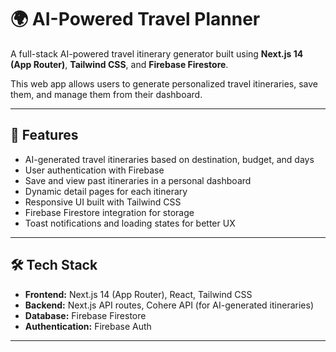 # 🌍 AI-Powered Travel Planner

A full-stack AI-powered travel itinerary generator built using **Next.js 14 (App Router)**, **Tailwind CSS**, and **Firebase Firestore**.  

This web app allows users to generate personalized travel itineraries, save them, and manage them from their dashboard.

---

## 🚀 Features

- AI-generated travel itineraries based on destination, budget, and days
- User authentication with Firebase
- Save and view past itineraries in a personal dashboard
- Dynamic detail pages for each itinerary
- Responsive UI built with Tailwind CSS
- Firebase Firestore integration for storage
- Toast notifications and loading states for better UX

---

## 🛠️ Tech Stack

- **Frontend:** Next.js 14 (App Router), React, Tailwind CSS
- **Backend:** Next.js API routes, Cohere API (for AI-generated itineraries)
- **Database:** Firebase Firestore
- **Authentication:** Firebase Auth

---

